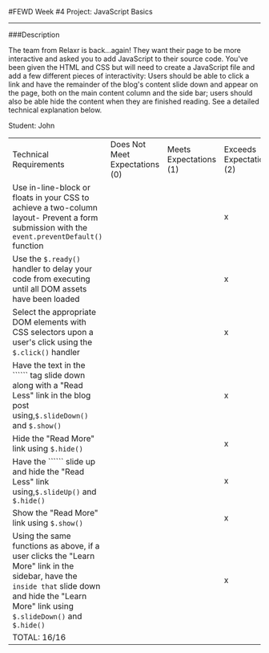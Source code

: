 #FEWD Week #4 Project: JavaScript Basics

---


###Description


The team from Relaxr is back...again! They want their page to be more interactive and asked you to add JavaScript to their source code. You've been given the HTML and CSS but will need to create a JavaScript file and add a few different pieces of interactivity:  Users should be able to click a link and have the remainder of the blog's content slide down and appear on the page, both on the main content column and the side bar; users should also be able hide the content when they are finished reading. See a detailed technical explanation below.

Student: John


|                                                                                                                                                                                                                     |                                |                        |                          |
|---------------------------------------------------------------------------------------------------------------------------------------------------------------------------------------------------------------------|--------------------------------|------------------------|--------------------------|
| Technical Requirements                                                                                                                                                                                              | Does Not Meet Expectations (0) | Meets Expectations (1) | Exceeds Expectations (2) |
| Use in-line-block or floats in your CSS to achieve a two-column layout- Prevent a form submission with the ```event.preventDefault()``` function                                                                    |                                |                        |            x              |
| Use the ```$.ready()``` handler to delay your code from executing until all DOM assets have been loaded                                                                                                             |                                |                        |            x             |
| Select the appropriate DOM elements with CSS selectors upon a user's click using the ```$.click()``` handler                                                                                                        |                                |                        |            x               |
| Have the text in the `````` tag slide down along with a "Read Less" link in the blog post using,```$.slideDown()``` and ```$.show()```                                                                              |                                |                        |            x               |
| Hide the "Read More" link using ```$.hide()```                                                                                                                                                                      |                                |                        |            x               |
| Have the `````` slide up and hide the "Read Less" link using,```$.slideUp()``` and ```$.hide()```                                                                                                                   |                                |                        |            x               |
| Show the "Read More" link using ```$.show()```                                                                                                                                                                      |                                |                        |            x               |
| Using the same functions as above, if a user clicks the "Learn More" link in the sidebar, have the `````` inside that `````` slide down and hide the "Learn More" link using ```$.slideDown()``` and ```$.hide()``` |                                |                        |            x               |
| TOTAL: 16/16                                                                                                                                                                                                    |                                |                        |                          |
